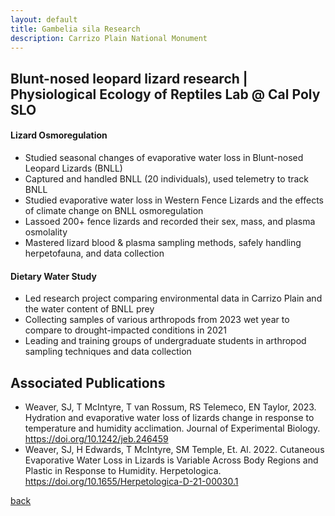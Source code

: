 ```yaml
---
layout: default
title: Gambelia sila Research
description: Carrizo Plain National Monument
---
```


## Blunt-nosed leopard lizard research | Physiological Ecology of Reptiles Lab @ Cal Poly SLO
#### Lizard Osmoregulation
- Studied seasonal changes of evaporative water loss in Blunt-nosed Leopard Lizards (BNLL)
- Captured and handled BNLL (20 individuals), used telemetry to track BNLL
- Studied evaporative water loss in Western Fence Lizards and the effects of climate change on BNLL osmoregulation
- Lassoed 200+ fence lizards and recorded their sex, mass, and plasma osmolality
- Mastered lizard blood & plasma sampling methods, safely handling herpetofauna, and data collection

#### Dietary Water Study
- Led research project comparing environmental data in Carrizo Plain and the water content of BNLL prey
- Collecting samples of various arthropods from 2023 wet year to compare to drought-impacted conditions in 2021
- Leading and training groups of undergraduate students in arthropod sampling techniques and data collection

## Associated Publications

- Weaver, SJ, T McIntyre, T van Rossum, RS Telemeco, EN Taylor, 2023. Hydration and evaporative water loss of lizards change in response to temperature and humidity acclimation. Journal of Experimental Biology. https://doi.org/10.1242/jeb.246459
- Weaver, SJ, H Edwards, T McIntyre, SM Temple, Et. Al. 2022. Cutaneous Evaporative Water Loss in Lizards is Variable Across Body Regions and Plastic in Response to Humidity. Herpetologica. https://doi.org/10.1655/Herpetologica-D-21-00030.1

[back](./)
